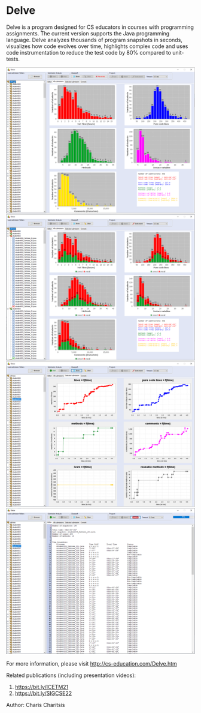 # Delve
Delve is a program designed for CS educators in courses with programming assignments.
The current version supports the Java programming language.
Delve analyzes thousands of program snapshots in seconds, visualizes how code evolves over time, highlights complex code and uses code instrumentation to reduce the test code by 80% compared to unit-tests.

![Delve Screen Shot #1][delve-screenshot-1]
![Delve Screen Shot #2][delve-screenshot-2]
![Delve Screen Shot #3][delve-screenshot-3]
![Delve Screen Shot #4][delve-screenshot-4]

For more information, please visit http://cs-education.com/Delve.htm

Related publications (including presentation videos):
1) https://bit.ly/ICETM21
2) https://bit.ly/SIGCSE22

Author: Charis Charitsis

<!-- MARKDOWN LINKS & IMAGES -->
[delve-screenshot-1]: https://github.com/c-h-a-r-i-s/resources/blob/main/images/delve/screenshot1.png
[delve-screenshot-2]: https://github.com/c-h-a-r-i-s/resources/blob/main/images/delve/screenshot2.png
[delve-screenshot-3]: https://github.com/c-h-a-r-i-s/resources/blob/main/images/delve/screenshot3.png
[delve-screenshot-4]: https://github.com/c-h-a-r-i-s/resources/blob/main/images/delve/screenshot4.png
